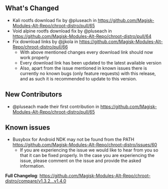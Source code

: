## What's Changed
* Kali rootfs download fix by @pluseach in https://github.com/Magisk-Modules-Alt-Repo/chroot-distro/pull/65
* Void alpine rootfs download fix by @pluseach in https://github.com/Magisk-Modules-Alt-Repo/chroot-distro/pull/64
* Fix download links by @jjkola in https://github.com/Magisk-Modules-Alt-Repo/chroot-distro/pull/66
  * With above mentioned changes every download link should now work properly
  * Every download link has been updated to the latest available version
  * Also, apart from the issue mentioned in known issues there is currently no known bugs (only feature requests) with this release, and as such it is recommended to update to this version.

## New Contributors
* @pluseach made their first contribution in https://github.com/Magisk-Modules-Alt-Repo/chroot-distro/pull/65

## Known issues
* Busybox for Android NDK may not be found from the PATH https://github.com/Magisk-Modules-Alt-Repo/chroot-distro/issues/60
  * If you are experiencing the issue we would like to hear from you so that it can be fixed properly. In the case you are experiencing the issue, please comment on the issue and provide the asked information.

**Full Changelog**: https://github.com/Magisk-Modules-Alt-Repo/chroot-distro/compare/v1.3.2...v1.4.0